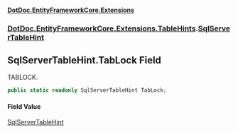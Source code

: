 #### [DotDoc\.EntityFrameworkCore\.Extensions](Home.md 'Home')
### [DotDoc\.EntityFrameworkCore\.Extensions\.TableHints](DotDoc.EntityFrameworkCore.Extensions.TableHints.md 'DotDoc\.EntityFrameworkCore\.Extensions\.TableHints').[SqlServerTableHint](SqlServerTableHint.md 'DotDoc\.EntityFrameworkCore\.Extensions\.TableHints\.SqlServerTableHint')

## SqlServerTableHint\.TabLock Field

TABLOCK\.

```csharp
public static readonly SqlServerTableHint TabLock;
```

#### Field Value
[SqlServerTableHint](SqlServerTableHint.md 'DotDoc\.EntityFrameworkCore\.Extensions\.TableHints\.SqlServerTableHint')